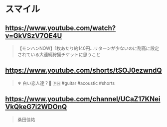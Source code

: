 # スマイル

## https://www.youtube.com/watch?v=GkVSzV7OE4U

> 【モンハンNOW】1枚あたり約140円…リターンが少ないのに割高に設定されている大連続狩猟チケットに思うこと

## https://www.youtube.com/shorts/tSOJ0ezwndQ

> ❄ 白い恋人達？🌳 🇵🇭 #guitar #acoustic #shorts 

## https://www.youtube.com/channel/UCaZ17KNeiVkQkeG7i2WDOnQ

> 桑田佳祐
